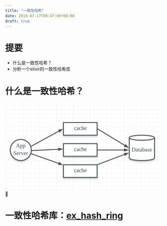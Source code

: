 ```yaml
---
title: "一致性哈希"
date: 2019-07-17T08:47:09+08:00
draft: true
---
```


# 提要
* 什么是一致性哈希？
* 分析一个elixir的一致性哈希库

# 什么是一致性哈希？

![](2019-07-17-09-33-11.png)

# 一致性哈希库：[ex_hash_ring](https://github.com/discordapp/ex_hash_ring)

